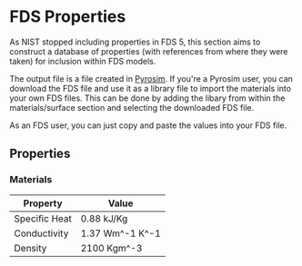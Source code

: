 # FDS Properties

As NIST stopped including properties in FDS 5, this section aims to construct a
database of properties (with references from where they were taken) for
inclusion within FDS models.

The output file is a file created in [Pyrosim](www.thunderheadeng.com/pyrosim/).
If you're a Pyrosim user, you can download the FDS file and use it as a library
file to import the materials into your own FDS files. This can be done by adding
the libary from within the materials/surface section and selecting the
downloaded FDS file.

As an FDS user, you can just copy and paste the values into your FDS file.

## Properties

### Materials

|Property      | Value          |
|--------      |------------    |
|Specific Heat | 0.88 kJ/Kg     |
|Conductivity  | 1.37 Wm^-1 K^-1|
|Density       | 2100 Kgm^-3    |
